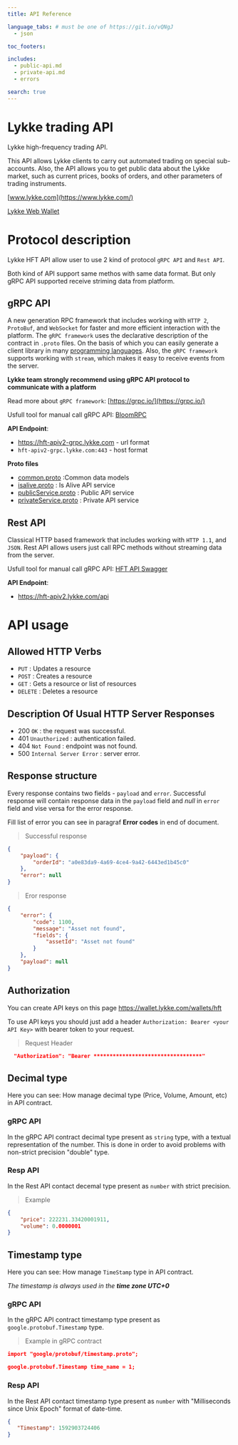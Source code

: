 ```yaml
---
title: API Reference

language_tabs: # must be one of https://git.io/vQNgJ
  - json

toc_footers:

includes:
  - public-api.md
  - private-api.md
  - errors  

search: true
---
```


# Lykke trading API

Lykke high-frequency trading API.

This API allows Lykke clients to carry out automated trading on special sub-accounts. Also, the API allows you to get public data about the Lykke market, such as current prices, books of orders, and other parameters of trading instruments.

[www.lykke.com](https://www.lykke.com/)

[Lykke Web Wallet](https://wallet.lykke.com/)

# Protocol description

Lykke HFT API allow user to use 2 kind of protocol `gRPC API` and `Rest API`. 

Both kind of API support same methos with same data format. But only gRPC API supported receive striming data from platform.

## gRPC API

A new generation RPC framework that includes working with `HTTP 2`, `ProtoBuf`, and `WebSocket` for faster and more efficient interaction with the platform. The `gRPC framework` uses the declarative description of the contract in `.proto` files. On the basis of which you can easily generate a client library in many [programming languages](https://grpc.io/docs/languages/). Also, the `gRPC framework` supports working with `stream`, which makes it easy to receive events from the server.

**Lykke team strongly recommend using gRPC API protocol to communicate with a platform**

Read more about `gRPC framework`: [https://grpc.io/](https://grpc.io/)

Usfull tool for manual call gRPC API: [BloomRPC](https://github.com/uw-labs/bloomrpc)

**API Endpoint**: 

* https://hft-apiv2-grpc.lykke.com - url format
* `hft-apiv2-grpc.lykke.com:443`   - host format

**Proto files**

* [common.proto](https://github.com/swisschain/Lykke-HftApi-Docs/blob/master/grpc_proto_contracts/common.proto) :Common data models
* [isalive.proto](https://github.com/swisschain/Lykke-HftApi-Docs/blob/master/grpc_proto_contracts/isalive.proto) : Is Alive API service
* [publicService.proto](https://github.com/swisschain/Lykke-HftApi-Docs/blob/master/grpc_proto_contracts/publicService.proto) : Public API service
* [privateService.proto](https://github.com/swisschain/Lykke-HftApi-Docs/blob/master/grpc_proto_contracts/privateService.proto) : Private API service

## Rest API

Classical HTTP based framework that includes working with `HTTP 1.1`, and `JSON`. Rest API allows users just call RPC methods without streaming data from the server.

Usfull tool for manual call gRPC API: [HFT API Swagger](https://hft-apiv2.lykke.com/swagger/ui/index.html)

**API Endpoint**: 

- https://hft-apiv2.lykke.com/api

# API usage


## Allowed HTTP Verbs
- `PUT` : Updates a resource 
- `POST` : Creates a resource
- `GET` : Gets a resource or list of resources
- `DELETE` : Deletes a resource

## Description Of Usual HTTP Server Responses
- 200 `OK` : the request was successful.
- 401 `Unauthorized` : authentication failed.
- 404 `Not Found` : endpoint was not found.
- 500 `Internal Server Error` : server error.

## Response structure

Every response contains two fields - `payload` and `error`. Successful response will contain response data in the `payload` field and *null* in `error` field and vise versa for the error response.

Fill list of error you can see in paragraf **Error codes** in end of document.

> Successful response

```json
{
    "payload": {
        "orderId": "a0e83da9-4a69-4ce4-9a42-6443ed1b45c0"
    },
    "error": null
}
```

> Eror response

```json
{
    "error": {
        "code": 1100,
        "message": "Asset not found",
        "fields": {
            "assetId": "Asset not found"
        }
    },
    "payload": null
}
```

## Authorization

You can create API keys on this page https://wallet.lykke.com/wallets/hft

To use API keys you should just add a header `Authorization: Bearer <your API Key>` with bearer token to your request.

> Request Header
```json
  "Authorization": "Bearer **********************************"
```

## Decimal type
Here you can see: How manage decimal type (Price, Volume, Amount, etc) in API contract.

### gRPC API
In the gRPC API contract decimal type present as `string` type, with a textual representation of the number. This is done in order to avoid problems with non-strict precision "double" type.

### Resp API
In the Rest API contact decemal type present as `number` with strict precision.

> Example

```json
{
    "price": 222231.33420001911,
    "volume": 0.0000001
}
```

## Timestamp type
Here you can see: How manage `TimeStamp` type in API contract.

<i>The timestamp is always used in the <b>time zone UTC+0</b></i>

### gRPC API
In the gRPC API contract timestamp type present as `google.protobuf.Timestamp` type.

> Example in gRPC contract 

```json
import "google/protobuf/timestamp.proto";

google.protobuf.Timestamp time_name = 1;
```

### Resp API
In the Rest API contact timestamp type present as `number` with "Milliseconds since Unix Epoch" format of date-time.


```json
{
   "Timestamp": 1592903724406
}
```
